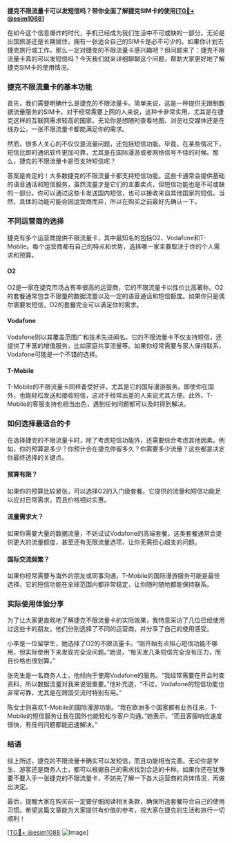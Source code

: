 **捷克不限流量卡可以发短信吗？带你全面了解捷克SIM卡的使用[[TG💪+ @esim1088](https://t.me/s/esim1088)]**

在如今这个信息爆炸的时代，手机已经成为我们生活中不可或缺的一部分。无论是出国旅游还是长期居住，拥有一张适合自己的SIM卡是必不可少的。如果你计划去捷克旅行或工作，那么一定对捷克的不限流量卡感兴趣吧？但问题来了：捷克不限流量卡真的可以发短信吗？今天我们就来详细聊聊这个问题，帮助大家更好地了解捷克SIM卡的使用情况。

### 捷克不限流量卡的基本功能

首先，我们需要明确什么是捷克的不限流量卡。简单来说，这是一种提供无限制数据流量服务的SIM卡。对于经常需要上网的人来说，这种卡非常实用，尤其是在捷克这样的互联网需求较高的国家。无论你是想随时查看地图、浏览社交媒体还是在线办公，一张不限流量卡都能满足你的需求。

然而，很多人关心的不仅仅是流量问题，还包括短信功能。毕竟，在某些情况下，短信比即时通讯软件更加可靠，尤其是在国际漫游或者网络信号不佳的时候。那么，捷克的不限流量卡是否支持短信呢？

答案是肯定的！大多数捷克的不限流量卡都支持短信功能。这些卡通常会提供基础的语音通话和短信服务，虽然流量才是它们的主要卖点，但短信功能也是不可或缺的一部分。你可以通过这些卡发送国内短信，也可以接收来自其他国家的短信。当然，具体的功能可能会因运营商而异，所以在购买之前最好先确认一下。

### 不同运营商的选择

捷克有多个运营商提供不限流量卡，其中最知名的包括O2、Vodafone和T-Mobile。每个运营商都有自己的特点和优势，选择哪一家主要取决于你的个人需求和预算。

#### O2
O2是一家在捷克市场占有率很高的运营商，它的不限流量卡以性价比高著称。O2的套餐通常包含不限量的数据流量以及一定的语音通话和短信额度。如果你只是偶尔需要发短信，O2的套餐完全可以满足你的需求。

#### Vodafone
Vodafone则以其覆盖范围广和技术先进闻名。它的不限流量卡不仅支持短信，还提供了丰富的增值服务，比如家庭共享流量等。如果你经常需要与家人保持联系，Vodafone可能是一个不错的选择。

#### T-Mobile
T-Mobile的不限流量卡同样备受好评，尤其是它的国际漫游服务。即使你在国外，也能轻松发送和接收短信，这对于经常出差的人来说尤其方便。此外，T-Mobile的客服支持也相当出色，遇到任何问题都可以及时得到解决。

### 如何选择最适合的卡

在选择捷克的不限流量卡时，除了考虑短信功能外，还需要综合考虑其他因素。例如，你的预算是多少？你预计会在捷克停留多久？你需要多少流量？这些都是决定你最终选择的关键点。

#### 预算有限？
如果你的预算比较紧张，可以选择O2的入门级套餐。它提供的流量和短信功能足以应对日常需求，而且价格相对实惠。

#### 流量需求大？
如果你需要大量的数据流量，不妨试试Vodafone的高端套餐。这类套餐通常会提供更大的流量额度，甚至还有无限流量选项，让你无需担心超支的问题。

#### 国际交流频繁？
如果你经常需要与海外的朋友或同事沟通，T-Mobile的国际漫游服务可能是最佳选择。它的短信功能在全球范围内都非常稳定，让你随时随地都能保持联系。

### 实际使用体验分享

为了让大家更直观地了解捷克不限流量卡的实际效果，我特意采访了几位已经使用过这些卡的朋友。他们分别选择了不同的运营商，并分享了自己的使用感受。

小李是一位留学生，她选择了O2的不限流量卡。“刚开始有点担心短信功能不够用，但实际使用下来发现完全没问题。”她说，“每天发几条短信完全没有压力，而且价格也很划算。”

张先生是一名商务人士，他倾向于使用Vodafone的服务。“我经常需要在开会时查资料，所以数据流量对我来说很重要。”他补充道，“不过，Vodafone的短信功能也非常可靠，尤其是在跨国交流时特别有用。”

陈女士则喜欢T-Mobile的国际漫游功能。“我在欧洲多个国家都有业务往来，T-Mobile的短信服务让我在国外也能轻松与客户沟通。”她表示，“而且客服响应速度很快，有任何问题都能迅速解决。”

### 结语

综上所述，捷克的不限流量卡确实可以发短信，而且功能相当完善。无论你是学生、游客还是商务人士，都可以根据自己的需求找到合适的卡种。如果你还在犹豫要不要入手一张捷克的不限流量卡，不妨先了解一下各大运营商的具体情况，再做出决定。

最后，提醒大家在购买前一定要仔细阅读相关条款，确保所选套餐符合自己的使用习惯。希望这篇文章能为大家提供有价值的参考，祝大家在捷克的生活和旅行一切顺利！

[[TG💪+ @esim1088](https://t.me/s/esim1088) ![Image](https://i.postimg.cc/4NQfJmqS/Snipaste-2025-05-13-00-14-12.png)]